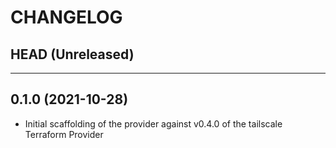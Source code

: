 CHANGELOG
=========

## HEAD (Unreleased)

---

## 0.1.0 (2021-10-28)
* Initial scaffolding of the provider against v0.4.0 of the tailscale Terraform Provider
